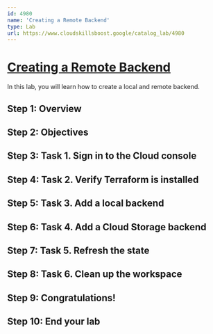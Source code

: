 ```yaml
---
id: 4980
name: 'Creating a Remote Backend'
type: Lab
url: https://www.cloudskillsboost.google/catalog_lab/4980
---
```


# [Creating a Remote Backend](https://www.cloudskillsboost.google/catalog_lab/4980)

In this lab, you will learn how to create a local and remote backend.

## Step 1: Overview

## Step 2: Objectives

## Step 3: Task 1. Sign in to the Cloud console

## Step 4: Task 2. Verify Terraform is installed

## Step 5: Task 3. Add a local backend

## Step 6: Task 4. Add a Cloud Storage backend

## Step 7: Task 5. Refresh the state

## Step 8: Task 6. Clean up the workspace

## Step 9: Congratulations!

## Step 10: End your lab
